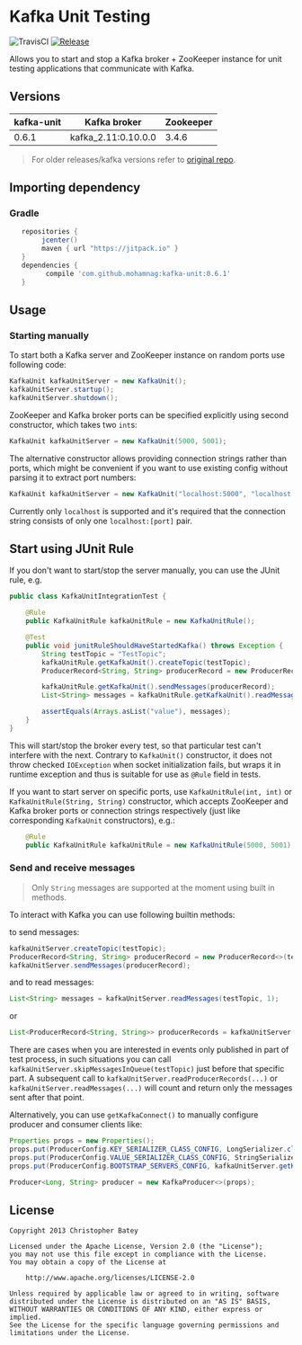 # Kafka Unit Testing

![TravisCI](https://travis-ci.org/mohamnag/kafka-unit.svg?branch=master) [![Release](https://jitpack.io/v/mohamnag/kafka-unit.svg)](https://jitpack.io/#mohamnag/kafka-unit)

Allows you to start and stop a Kafka broker + ZooKeeper instance for unit testing applications that communicate with Kafka.

## Versions
| kafka-unit | Kafka broker            | Zookeeper |
|------------|-------------------------|-----------|
| 0.6.1      | kafka_2.11:0.10.0.0     | 3.4.6     |

> For older releases/kafka versions refer to [original repo](https://github.com/chbatey/kafka-unit).

## Importing dependency

### Gradle
```groovy
   repositories {
        jcenter()
        maven { url "https://jitpack.io" }
   }
   dependencies {
         compile 'com.github.mohamnag:kafka-unit:0.6.1'
   }
```

## Usage

### Starting manually

To start both a Kafka server and ZooKeeper instance on random ports use following code:

```java
KafkaUnit kafkaUnitServer = new KafkaUnit();
kafkaUnitServer.startup();
kafkaUnitServer.shutdown();
```

ZooKeeper and Kafka broker ports can be specified explicitly using second constructor, which takes two `int`s:

```java
KafkaUnit kafkaUnitServer = new KafkaUnit(5000, 5001);
```

The alternative constructor allows providing connection strings rather than ports, which might be convenient if you want to use existing config without parsing it to extract port numbers:

```java
KafkaUnit kafkaUnitServer = new KafkaUnit("localhost:5000", "localhost:5001");
```

Currently only `localhost` is supported and it's required that the connection string consists of only one `localhost:[port]` pair.

## Start using JUnit Rule

If you don't want to start/stop the server manually, you can use the JUnit rule, e.g.

```java
public class KafkaUnitIntegrationTest {

    @Rule
    public KafkaUnitRule kafkaUnitRule = new KafkaUnitRule();

    @Test
    public void junitRuleShouldHaveStartedKafka() throws Exception {
        String testTopic = "TestTopic";
        kafkaUnitRule.getKafkaUnit().createTopic(testTopic);
        ProducerRecord<String, String> producerRecord = new ProducerRecord<>(testTopic, "key", "value");

        kafkaUnitRule.getKafkaUnit().sendMessages(producerRecord);
        List<String> messages = kafkaUnitRule.getKafkaUnit().readMessages(testTopic, 1);

        assertEquals(Arrays.asList("value"), messages);
    }
}
```

This will start/stop the broker every test, so that particular test can't interfere with the next. 
Contrary to `KafkaUnit()` constructor, it does not throw checked `IOException` when socket initialization fails, but wraps it in runtime exception and thus is suitable for use as `@Rule` field in tests.

If you want to start server on specific ports, use `KafkaUnitRule(int, int)` or `KafkaUnitRule(String, String)` constructor, which accepts ZooKeeper and Kafka broker ports or connection strings respectively (just like corresponding `KafkaUnit` constructors), e.g.:

```java
    @Rule
    public KafkaUnitRule kafkaUnitRule = new KafkaUnitRule(5000, 5001);
```

### Send and receive messages
> Only `String` messages are supported at the moment using built in methods.

To interact with Kafka you can use following builtin methods:

to send messages:
```java
kafkaUnitServer.createTopic(testTopic);
ProducerRecord<String, String> producerRecord = new ProducerRecord<>(testTopic, "key", "value");
kafkaUnitServer.sendMessages(producerRecord);
```

and to read messages:
```java
List<String> messages = kafkaUnitServer.readMessages(testTopic, 1);
```

or
```java
List<ProducerRecord<String, String>> producerRecords = kafkaUnitServer.readProducerRecords(testTopic, 1);
```

There are cases when you are interested in events only published in part of test process, in such situations
you can call `kafkaUnitServer.skipMessagesInQueue(testTopic)` just before that specific part. A subsequent call to `kafkaUnitServer.readProducerRecords(...)` or `kafkaUnitServer.readMessages(...)` will count and return only the messages sent after that point.


Alternatively, you can use `getKafkaConnect()` to manually configure producer and consumer clients like:

```java
Properties props = new Properties();
props.put(ProducerConfig.KEY_SERIALIZER_CLASS_CONFIG, LongSerializer.class.getCanonicalName());
props.put(ProducerConfig.VALUE_SERIALIZER_CLASS_CONFIG, StringSerializer.class.getCanonicalName());
props.put(ProducerConfig.BOOTSTRAP_SERVERS_CONFIG, kafkaUnitServer.getKafkaConnect());

Producer<Long, String> producer = new KafkaProducer<>(props);
```

## License

```
Copyright 2013 Christopher Batey

Licensed under the Apache License, Version 2.0 (the "License");
you may not use this file except in compliance with the License.
You may obtain a copy of the License at

    http://www.apache.org/licenses/LICENSE-2.0

Unless required by applicable law or agreed to in writing, software
distributed under the License is distributed on an "AS IS" BASIS,
WITHOUT WARRANTIES OR CONDITIONS OF ANY KIND, either express or implied.
See the License for the specific language governing permissions and
limitations under the License.
```

